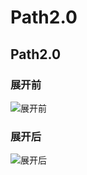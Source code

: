Path2.0
=======

Path2.0
-------

### 展开前
>
![展开前](http:github.com/jianhuayixiao/Path2.0/raw/master/img/1.jpg)
>
>
### 展开后
> 
![展开后](http:github.com/jianhuayixiao/Path2.0/raw/master/img/2.jpg)

